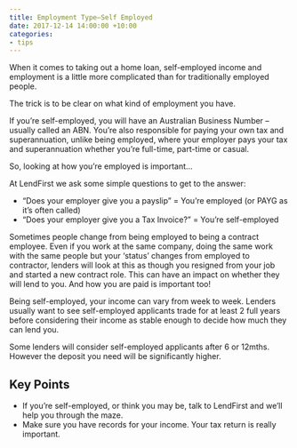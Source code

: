 ```yaml
---
title: Employment Type—Self Employed
date: 2017-12-14 14:00:00 +10:00
categories:
- tips
---
```


When it comes to taking out a home loan, self-employed income and employment is a little
more complicated than for traditionally employed people.

The trick is to be clear on what kind of employment you have.

If you’re self-employed, you will have an Australian Business Number – usually called an
ABN. You’re also responsible for paying your own tax and superannuation, unlike being
employed, where your employer pays your tax and superannuation whether you’re full-time,
part-time or casual.

So, looking at how you’re employed is important…

At LendFirst we ask some simple questions to get to the answer:

* “Does your employer give you a payslip” = You’re employed (or PAYG as it’s often called)
* “Does your employer give you a Tax Invoice?” = You’re self-employed

Sometimes people change from being employed to being a contract employee. Even if you work
at the same company, doing the same work with the same people but your ‘status’ changes
from employed to contractor, lenders will look at this as though you resigned from your
job and started a new contract role. This can have an impact on whether they will lend to
you. And how you are paid is important too!

Being self-employed, your income can vary from week to week. Lenders usually want to see
self-employed applicants trade for at least 2 full years before considering their income
as stable enough to decide how much they can lend you.

Some lenders will consider self-employed applicants after 6 or 12mths. However the deposit
you need will be significantly higher.

## Key Points

* If you’re self-employed, or think you may be, talk to LendFirst and we’ll help you
  through the maze.
* Make sure you have records for your income. Your tax return is really important.
